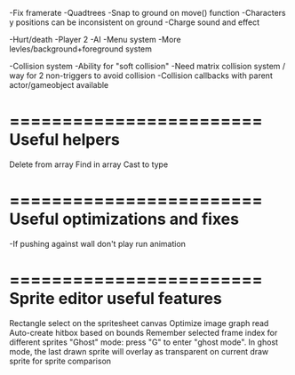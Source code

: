 -Fix framerate
-Quadtrees
-Snap to ground on move() function
  -Characters y positions can be inconsistent on ground
-Charge sound and effect

-Hurt/death
-Player 2
-AI
-Menu system
-More levles/background+foreground system

-Collision system
  -Ability for "soft collision"
  -Need matrix collision system / way for 2 non-triggers to avoid collision
  -Collision callbacks with parent actor/gameobject available

========================
Useful helpers
========================
Delete from array
Find in array
Cast to type

========================
Useful optimizations and fixes
========================
-If pushing against wall don't play run animation

========================
Sprite editor useful features
========================
Rectangle select on the spritesheet canvas
Optimize image graph read
Auto-create hitbox based on bounds
Remember selected frame index for different sprites
"Ghost" mode: press "G" to enter "ghost mode". In ghost mode, the last drawn sprite will overlay as transparent on current draw sprite for sprite comparison